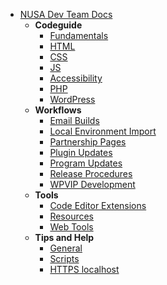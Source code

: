 - [NUSA Dev Team Docs](/)
	- **Codeguide**
		- [Fundamentals](codeguide/fundamentals.md)
		- [HTML](codeguide/html.md)
		- [CSS](codeguide/css.md)
		- [JS](codeguide/js.md)
		- [Accessibility](codeguide/accessibility.md)
		- [PHP](codeguide/php.md)
		- [WordPress](codeguide/wordpress.md)
	- **Workflows**
		- [Email Builds](workflows/email.md)
		- [Local Environment Import](workflows/local-environment-import.md)
		- [Partnership Pages](workflows/partnership-pages.md)
		- [Plugin Updates](workflows/plugin-updates.md)
		- [Program Updates](workflows/program-updates.md)
		- [Release Procedures](workflows/release.md)
		- [WPVIP Development](workflows/vip-development.md)
	- **Tools**
		- [Code Editor Extensions](tools/code-editor-extensions.md)
		- [Resources](tools/resources.md)
		- [Web Tools](tools/web-tools.md)
	- **Tips and Help**
		- [General](tips-and-help/general.md)
		- [Scripts](tips-and-help/scripts.md)
		- [HTTPS localhost](tips-and-help/https-localhost.md)

